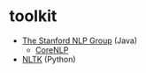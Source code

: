 # toolkit

* [The Stanford NLP Group](https://nlp.stanford.edu/software/) (Java)
    * [CoreNLP]()
* [NLTK](https://www.nltk.org/index.html) (Python)
